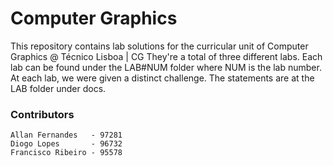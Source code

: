 # Computer Graphics 

This repository contains lab solutions for the curricular unit of Computer Graphics @ Técnico Lisboa | CG
They're a total of three different labs. Each lab can be found under the LAB#NUM folder where NUM is the lab number.
At each lab, we were given a distinct challenge. The statements are at the LAB folder under docs.


### Contributors

```
Allan Fernandes   - 97281
Diogo Lopes       - 96732
Francisco Ribeiro - 95578

```
